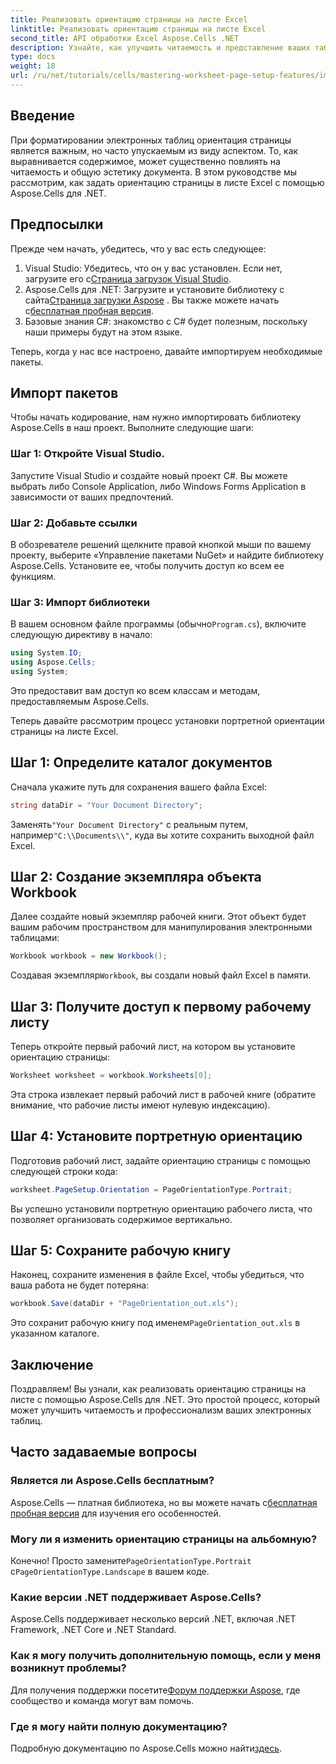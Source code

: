 ```yaml
---
title: Реализовать ориентацию страницы на листе Excel
linktitle: Реализовать ориентацию страницы на листе Excel
second_title: API обработки Excel Aspose.Cells .NET
description: Узнайте, как улучшить читаемость и представление ваших таблиц Excel, изменив ориентацию страницы с помощью Aspose.Cells для .NET. Это пошаговое руководство проведет вас через весь процесс, предоставляя понятные примеры.
type: docs
weight: 18
url: /ru/net/tutorials/cells/mastering-worksheet-page-setup-features/implement-page-orientation-in-excel-worksheet/
---
```

## Введение

При форматировании электронных таблиц ориентация страницы является важным, но часто упускаемым из виду аспектом. То, как выравнивается содержимое, может существенно повлиять на читаемость и общую эстетику документа. В этом руководстве мы рассмотрим, как задать ориентацию страницы в листе Excel с помощью Aspose.Cells для .NET.

## Предпосылки

Прежде чем начать, убедитесь, что у вас есть следующее:

1. Visual Studio: Убедитесь, что он у вас установлен. Если нет, загрузите его с[Страница загрузок Visual Studio](https://visualstudio.microsoft.com/vs/).
2.  Aspose.Cells для .NET: Загрузите и установите библиотеку с сайта[Страница загрузки Aspose](https://releases.aspose.com/cells/net/) . Вы также можете начать с[бесплатная пробная версия](https://releases.aspose.com/).
3. Базовые знания C#: знакомство с C# будет полезным, поскольку наши примеры будут на этом языке.

Теперь, когда у нас все настроено, давайте импортируем необходимые пакеты.

## Импорт пакетов

Чтобы начать кодирование, нам нужно импортировать библиотеку Aspose.Cells в наш проект. Выполните следующие шаги:

### Шаг 1: Откройте Visual Studio.

Запустите Visual Studio и создайте новый проект C#. Вы можете выбрать либо Console Application, либо Windows Forms Application в зависимости от ваших предпочтений.

### Шаг 2: Добавьте ссылки

В обозревателе решений щелкните правой кнопкой мыши по вашему проекту, выберите «Управление пакетами NuGet» и найдите библиотеку Aspose.Cells. Установите ее, чтобы получить доступ ко всем ее функциям.

### Шаг 3: Импорт библиотеки

 В вашем основном файле программы (обычно`Program.cs`), включите следующую директиву в начало:

```csharp
using System.IO;
using Aspose.Cells;
using System;
```

Это предоставит вам доступ ко всем классам и методам, предоставляемым Aspose.Cells.

Теперь давайте рассмотрим процесс установки портретной ориентации страницы на листе Excel.

## Шаг 1: Определите каталог документов

Сначала укажите путь для сохранения вашего файла Excel:

```csharp
string dataDir = "Your Document Directory";
```

 Заменять`"Your Document Directory"` с реальным путем, например`"C:\\Documents\\"`, куда вы хотите сохранить выходной файл Excel.

## Шаг 2: Создание экземпляра объекта Workbook

Далее создайте новый экземпляр рабочей книги. Этот объект будет вашим рабочим пространством для манипулирования электронными таблицами:

```csharp
Workbook workbook = new Workbook();
```

 Создавая экземпляр`Workbook`, вы создали новый файл Excel в памяти.

## Шаг 3: Получите доступ к первому рабочему листу

Теперь откройте первый рабочий лист, на котором вы установите ориентацию страницы:

```csharp
Worksheet worksheet = workbook.Worksheets[0];
```

Эта строка извлекает первый рабочий лист в рабочей книге (обратите внимание, что рабочие листы имеют нулевую индексацию).

## Шаг 4: Установите портретную ориентацию

Подготовив рабочий лист, задайте ориентацию страницы с помощью следующей строки кода:

```csharp
worksheet.PageSetup.Orientation = PageOrientationType.Portrait;
```

Вы успешно установили портретную ориентацию рабочего листа, что позволяет организовать содержимое вертикально.

## Шаг 5: Сохраните рабочую книгу

Наконец, сохраните изменения в файле Excel, чтобы убедиться, что ваша работа не будет потеряна:

```csharp
workbook.Save(dataDir + "PageOrientation_out.xls");
```

 Это сохранит рабочую книгу под именем`PageOrientation_out.xls` в указанном каталоге.

## Заключение

Поздравляем! Вы узнали, как реализовать ориентацию страницы на листе с помощью Aspose.Cells для .NET. Это простой процесс, который может улучшить читаемость и профессионализм ваших электронных таблиц.

## Часто задаваемые вопросы

### Является ли Aspose.Cells бесплатным?

 Aspose.Cells — платная библиотека, но вы можете начать с[бесплатная пробная версия](https://releases.aspose.com/) для изучения его особенностей.

### Могу ли я изменить ориентацию страницы на альбомную?

 Конечно! Просто замените`PageOrientationType.Portrait` с`PageOrientationType.Landscape` в вашем коде.

### Какие версии .NET поддерживает Aspose.Cells?

Aspose.Cells поддерживает несколько версий .NET, включая .NET Framework, .NET Core и .NET Standard.

### Как я могу получить дополнительную помощь, если у меня возникнут проблемы?

 Для получения поддержки посетите[Форум поддержки Aspose](https://forum.aspose.com/c/cells/9), где сообщество и команда могут вам помочь.

### Где я могу найти полную документацию?

 Подробную документацию по Aspose.Cells можно найти[здесь](https://reference.aspose.com/cells/net/).